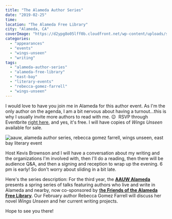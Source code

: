 ```yaml
---
title: "The Alameda Author Series"
date: "2019-02-25"
time:
location: "The Alameda Free Library"
city: "Alameda, CA"
coverImage: "https://d2ypg8o05lff0b.cloudfront.net/wp-content/uploads/sites/3/2019/01/27200952/aauw-snip.jpg"
categories:
  - "appearances"
  - "events"
  - "wings-unseen"
  - "writing"
tags:
  - "alameda-author-series"
  - "alameda-free-library"
  - "east-bay"
  - "literary-events"
  - "rebecca-gomez-farrell"
  - "wings-unseen"
---
```


I would love to have you join me in Alameda for this author event. As I'm the only author on the agenda, I am a bit nervous about having a turnout...this is why I usually invite more authors to read with me. 😉  RSVP through Eventbrite [right here](https://www.eventbrite.com/e/rebecca-gomez-farrell-at-alameda-authors-series-3-tickets-54511530455), and yes, it's free. I will have copies of _Wings Unseen_ available for sale.

![aauw, alameda author series, rebecca gomez farrell, wings unseen, east bay literary event](https://d2ypg8o05lff0b.cloudfront.net/wp-content/uploads/sites/3/2019/01/27200952/aauw-snip.jpg)

Host Kevis Brownson and I will have a conversation about my writing and the organizations I'm involved with, then I'll do a reading, then there will be audience Q&A, and then a signing and reception to wrap up the evening. 6 pm is early! So don't worry about sliding in a bit late.

Here's the series description: For the third year, the [**AAUW Alameda**](https://alameda-ca.aauw.net/what-is-aauw/) presents a spring series of talks featuring authors who live and write in Alameda and nearby, now co-sponsored by [t**he Friends of the Alameda Free Library**](https://alamedafriends.com/). Our February author Rebecca Gomez Farrell will discuss her novel _Wings Unseen_ and her current writing projects.

Hope to see you there!
